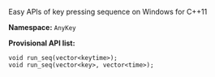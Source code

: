 Easy APIs of key pressing sequence on Windows for C++11

**Namespace:** `AnyKey`

**Provisional API list:**
```
void run_seq(vector<keytime>);
void run_seq(vector<key>, vector<time>);
```
